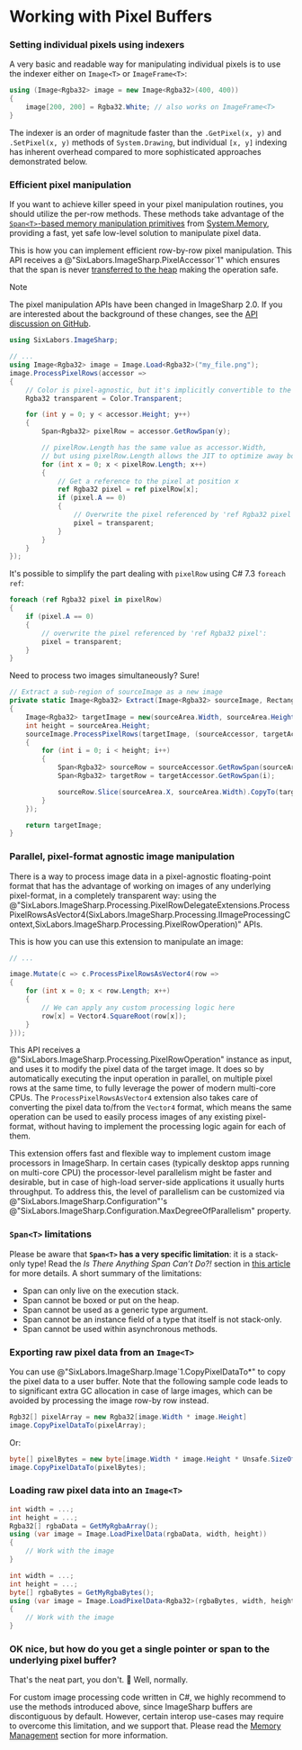 # Working with Pixel Buffers

### Setting individual pixels using indexers
A very basic and readable way for manipulating individual pixels is to use the indexer either on `Image<T>` or `ImageFrame<T>`:
```C#
using (Image<Rgba32> image = new Image<Rgba32>(400, 400))
{
    image[200, 200] = Rgba32.White; // also works on ImageFrame<T>
}
```

The indexer is an order of magnitude faster than the `.GetPixel(x, y)` and `.SetPixel(x, y)` methods of `System.Drawing`, but individual `[x, y]` indexing has inherent overhead compared to more sophisticated approaches demonstrated below.

### Efficient pixel manipulation
If you want to achieve killer speed in your pixel manipulation routines, you should utilize the per-row methods. These methods take advantage of the [`Span<T>`-based memory manipulation primitives](https://www.codemag.com/Article/1807051/Introducing-.NET-Core-2.1-Flagship-Types-Span-T-and-Memory-T) from [System.Memory](https://www.nuget.org/packages/System.Memory/), providing a fast, yet safe low-level solution to manipulate pixel data.

This is how you can implement efficient row-by-row pixel manipulation. This API receives a @"SixLabors.ImageSharp.PixelAccessor`1" which ensures that the span is never [transferred to the heap](#spant-limitations) making the operation safe.

> [!Note]
> The pixel manipulation APIs have been changed in ImageSharp 2.0.
> If you are interested about the background of these changes, see the [API discussion on GitHub](https://github.com/SixLabors/ImageSharp/issues/1739).

```C#
using SixLabors.ImageSharp;

// ...
using Image<Rgba32> image = Image.Load<Rgba32>("my_file.png");
image.ProcessPixelRows(accessor =>
{
    // Color is pixel-agnostic, but it's implicitly convertible to the Rgba32 pixel type
    Rgba32 transparent = Color.Transparent;

    for (int y = 0; y < accessor.Height; y++)
    {
        Span<Rgba32> pixelRow = accessor.GetRowSpan(y);

        // pixelRow.Length has the same value as accessor.Width,
        // but using pixelRow.Length allows the JIT to optimize away bounds checks:
        for (int x = 0; x < pixelRow.Length; x++)
        {
            // Get a reference to the pixel at position x
            ref Rgba32 pixel = ref pixelRow[x];
            if (pixel.A == 0)
            {
                // Overwrite the pixel referenced by 'ref Rgba32 pixel':
                pixel = transparent;
            }
        }
    }
});
```

It's possible to simplify the part dealing with `pixelRow` using C# 7.3 `foreach ref`:

```C#
foreach (ref Rgba32 pixel in pixelRow)
{
    if (pixel.A == 0)
    {
        // overwrite the pixel referenced by 'ref Rgba32 pixel':
        pixel = transparent;
    }
}
```

Need to process two images simultaneously? Sure!

```C#
// Extract a sub-region of sourceImage as a new image
private static Image<Rgba32> Extract(Image<Rgba32> sourceImage, Rectangle sourceArea)
{
    Image<Rgba32> targetImage = new(sourceArea.Width, sourceArea.Height);
    int height = sourceArea.Height;
    sourceImage.ProcessPixelRows(targetImage, (sourceAccessor, targetAccessor) =>
    {
        for (int i = 0; i < height; i++)
        {
            Span<Rgba32> sourceRow = sourceAccessor.GetRowSpan(sourceArea.Y + i);
            Span<Rgba32> targetRow = targetAccessor.GetRowSpan(i);

            sourceRow.Slice(sourceArea.X, sourceArea.Width).CopyTo(targetRow);
        }
    });

    return targetImage;
}
```

### Parallel, pixel-format agnostic image manipulation
There is a way to process image data in a pixel-agnostic floating-point format that has the advantage of working on images of any underlying pixel-format, in a completely transparent way: using the @"SixLabors.ImageSharp.Processing.PixelRowDelegateExtensions.ProcessPixelRowsAsVector4(SixLabors.ImageSharp.Processing.IImageProcessingContext,SixLabors.ImageSharp.Processing.PixelRowOperation)" APIs.

This is how you can use this extension to manipulate an image:

```C#
// ...

image.Mutate(c => c.ProcessPixelRowsAsVector4(row =>
{
    for (int x = 0; x < row.Length; x++)
    {
        // We can apply any custom processing logic here
        row[x] = Vector4.SquareRoot(row[x]);
    }
}));
```

This API receives a @"SixLabors.ImageSharp.Processing.PixelRowOperation" instance as input, and uses it to modify the pixel data of the target image. It does so by automatically executing the input operation in parallel, on multiple pixel rows at the same time, to fully leverage the power of modern multi-core CPUs. The `ProcessPixelRowsAsVector4` extension also takes care of converting the pixel data to/from the `Vector4` format, which means the same operation can be used to easily process images of any existing pixel-format, without having to implement the processing logic again for each of them.

This extension offers fast and flexible way to implement custom image processors in ImageSharp. In certain cases (typically desktop apps running on multi-core CPU) the processor-level parallelism might be faster and desirable, but in case of high-load server-side applications it usually hurts throughput. To address this, the level of parallelism can be customized via @"SixLabors.ImageSharp.Configuration"'s @"SixLabors.ImageSharp.Configuration.MaxDegreeOfParallelism" property.

### `Span<T>` limitations
Please be aware that **`Span<T>` has a very specific limitation**: it is a stack-only type! Read the *Is There Anything Span Can’t Do?!* section in [this article](https://www.codemag.com/Article/1807051/Introducing-.NET-Core-2.1-Flagship-Types-Span-T-and-Memory-T) for more details.
A short summary of the limitations:
- Span can only live on the execution stack.
- Span cannot be boxed or put on the heap.
- Span cannot be used as a generic type argument.
- Span cannot be an instance field of a type that itself is not stack-only.
- Span cannot be used within asynchronous methods.

### Exporting raw pixel data from an `Image<T>`
You can use @"SixLabors.ImageSharp.Image`1.CopyPixelDataTo*" to copy the pixel data to a user buffer. Note that the following sample code leads to to significant extra GC allocation in case of large images, which can be avoided by processing the image row-by row instead.
```C#
Rgb32[] pixelArray = new Rgba32[image.Width * image.Height]
image.CopyPixelDataTo(pixelArray);
```

Or:
```C#
byte[] pixelBytes = new byte[image.Width * image.Height * Unsafe.SizeOf<Rgba32>()]
image.CopyPixelDataTo(pixelBytes);
```

### Loading raw pixel data into an `Image<T>`

```C#
int width = ...;
int height = ...;
Rgba32[] rgbaData = GetMyRgbaArray();
using (var image = Image.LoadPixelData(rgbaData, width, height))
{
	// Work with the image
}
```

```C#
int width = ...;
int height = ...;
byte[] rgbaBytes = GetMyRgbaBytes();
using (var image = Image.LoadPixelData<Rgba32>(rgbaBytes, width, height))
{
	// Work with the image
}
```

### OK nice, but how do you get a single pointer or span to the underlying pixel buffer?

That's the neat part, you don't. 🙂 Well, normally.

For custom image processing code written in C#, we highly recommend to use the methods introduced above, since ImageSharp buffers are discontiguous by default. However, certain interop use-cases may require to overcome this limitation, and we support that. Please read the [Memory Management](memorymanagement.md) section for more information.